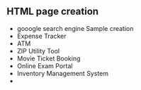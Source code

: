 ## HTML page creation 
* gooogle search engine Sample creation
* Expense Tracker
* ATM
* ZIP Utility Tool
* Movie Ticket Booking
* Online Exam Portal
* Inventory Management System
* 


  


